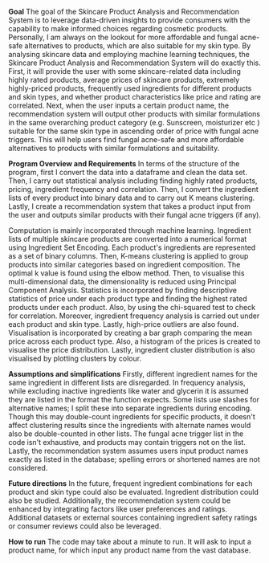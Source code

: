 **Goal**
The goal of the Skincare Product Analysis and Recommendation System is to leverage data-driven insights to provide consumers with the capability to make informed choices regarding cosmetic products. Personally, I am always on the lookout for more affordable and fungal acne-safe alternatives to products, which are also suitable for my skin type. By analysing skincare data and employing machine learning techniques, the Skincare Product Analysis and Recommendation System will do exactly this. First, it will provide the user with some skincare-related data including highly rated products, average prices of skincare products, extremely highly-priced products, frequently used ingredients for different products and skin types, and whether product characteristics like price and rating are correlated. Next, when the user inputs a certain product name, the recommendation system will output other products with similar formulations in the same overarching product category (e.g. Sunscreen, moisturizer etc ) suitable for the same skin type in ascending order of price with fungal acne triggers. This will help users find fungal acne-safe and more affordable alternatives to products with similar formulations and suitability. 

**Program Overview and Requirements**
In terms of the structure of the program, first I convert the data into a dataframe and clean the data set. Then, I carry out statistical analysis including finding highly rated products, pricing, ingredient frequency and correlation. Then, I convert the ingredient lists of every product into binary data and to carry out K means clustering. Lastly, I create a recommendation system that takes a product input from the user and outputs similar products with their fungal acne triggers (if any).  

Computation is mainly incorporated through machine learning.  Ingredient lists of multiple skincare products are converted into a numerical format using Ingredient Set Encoding. Each product's ingredients are represented as a set of binary columns. Then, K-means clustering is applied to group products into similar categories based on ingredient composition. The optimal k value is found using the elbow method. Then, to visualise this multi-dimensional data, the dimensionality is reduced using Principal Component Analysis. Statistics is incorporated by finding descriptive statistics of price under each product type and finding the highest rated products under each product. Also, by using the chi-squared test to check for correlation. Moreover, ingredient frequency analysis is carried out under each product and skin type. Lastly, high-price outliers are also found. Visualisation is incorporated by creating a bar graph comparing the mean price across each product type. Also, a histogram of the prices is created to visualise the price distribution. Lastly, ingredient cluster distribution is also visualised by plotting clusters by colour. 

**Assumptions and simplifications**
Firstly, different ingredient names for the same ingredient in different lists are disregarded. In frequency analysis, while excluding inactive ingredients like water and glycerin it is assumed they are listed in the format the function expects. Some lists use slashes for alternative names; I split these into separate ingredients during encoding. Though this may double-count ingredients for specific products, it doesn't affect clustering results since the ingredients with alternate names would also be double-counted in other lists. The fungal acne trigger list in the code isn't exhaustive, and products may contain triggers not on the list. Lastly, the recommendation system assumes users input product names exactly as listed in the database; spelling errors or shortened names are not considered.

**Future directions**
In the future, frequent ingredient combinations for each product and skin type could also be evaluated. Ingredient distribution could also be studied. Additionally, the recommendation system could be enhanced by integrating factors like user preferences and ratings. Additional datasets or external sources containing ingredient safety ratings or consumer reviews could also be leveraged.

**How to run**
The code may take about a minute to run. It will ask to input a product name, for which input any product name from the vast database. 
